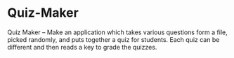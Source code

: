 # Quiz-Maker
Quiz Maker – Make an application which takes various questions form a file, picked randomly, and puts together a quiz for students. Each quiz can be different and then reads a key to grade the quizzes.
